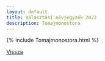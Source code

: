 ```yaml
---
layout: default
title: Választási névjegyzék 2022
description: Tomajmonostora
---
```


{% include Tomajmonostora.html %}

[Vissza](./)